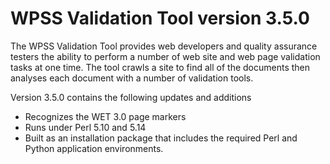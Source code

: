 # WPSS Validation Tool version 3.5.0

The WPSS Validation Tool provides web developers and quality assurance testers the ability to perform a number of web site and web page validation tasks at one time. The tool crawls a site to find all of the documents then analyses each document with a number of validation tools.

Version 3.5.0 contains the following updates and additions
 - Recognizes the WET 3.0 page markers
 - Runs under Perl 5.10 and 5.14
 - Built as an installation package that includes the required Perl and Python application environments.

